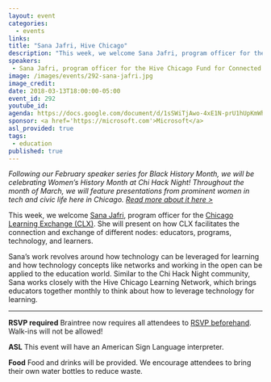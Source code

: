 ```yaml
---
layout: event
categories: 
  - events
links:
title: "Sana Jafri, Hive Chicago"
description: "This week, we welcome Sana Jafri, program officer for the Chicago Learning Exchange (CLX). She will present on how CLX facilitates the connection and exchange of different nodes: educators, programs, technology, and learners. Sana’s work revolves around how technology can be leveraged for learning and how technology concepts like networks and working in the open can be applied to the education world."
speakers:
 - Sana Jafri, program officer for the Hive Chicago Fund for Connected Learning at The Chicago Community Trust
image: /images/events/292-sana-jafri.jpg
image_credit: 
date: 2018-03-13T18:00:00-05:00
event_id: 292
youtube_id: 
agenda: https://docs.google.com/document/d/1sSWiTjAwo-4xE1N-prU1hUpKmWhUdmhXHlW9Lk3YEZo/edit#
sponsor: <a href='https://microsoft.com'>Microsoft</a>
asl_provided: true
tags: 
 - education
published: true
---
```


*Following our February speaker series for Black History Month, we will be celebrating Women’s History Month at Chi Hack Night! Throughout the month of March, we will feature presentations from prominent women in tech and civic life here in Chicago. [Read more about it here >](https://chihacknight.org/blog/2018/03/06/womens-history-month-speaker-series.html)*

This week, we welcome [Sana Jafri](https://www.linkedin.com/in/sana-jafri-2ab90319), program officer for the [Chicago Learning Exchange (CLX)](https://hivechicago.org/same-hive-new-steward/). She will present on how CLX facilitates the connection and exchange of different nodes: educators, programs, technology, and learners.

Sana’s work revolves around how technology can be leveraged for learning and how technology concepts like networks and working in the open can be applied to the education world. Similar to the Chi Hack Night community, Sana works closely with the Hive Chicago Learning Network, which brings educators together monthly to think about how to leverage technology for learning. 

---

**RSVP required** Braintree now requires all attendees to [RSVP beforehand](https://www.eventbrite.com/e/chi-hack-night-registration-41703945624). Walk-ins will not be allowed!

**ASL** This event will have an American Sign Language interpreter.

**Food** Food and drinks will be provided. We encourage attendees to bring their own water bottles to reduce waste.